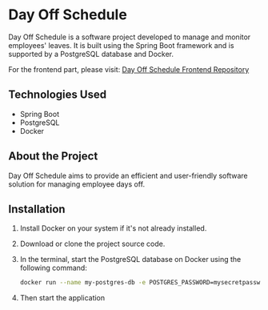 # Day Off Schedule

Day Off Schedule is a software project developed to manage and monitor employees' leaves. It is built using the Spring Boot framework and is supported by a PostgreSQL database and Docker.

For the frontend part, please visit: [Day Off Schedule Frontend Repository](https://github.com/AbdullahUguz/day_off_schedule_frontend)

## Technologies Used

- Spring Boot
- PostgreSQL
- Docker

## About the Project

Day Off Schedule aims to provide an efficient and user-friendly software solution for managing employee days off.

## Installation

1. Install Docker on your system if it's not already installed.
2. Download or clone the project source code.
3. In the terminal, start the PostgreSQL database on Docker using the following command:

   ```bash
   docker run --name my-postgres-db -e POSTGRES_PASSWORD=mysecretpassword -p 5432:5432 -d postgres

4. Then start the application

